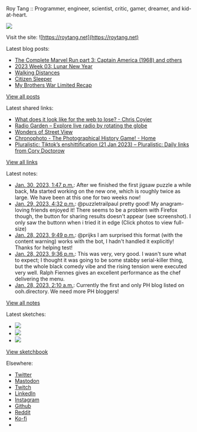 Roy Tang :: Programmer, engineer, scientist, critic, gamer, dreamer, and kid-at-heart.

![](https://roytang.net/static/img/profile.jpg)

Visit the site: ![https://roytang.net](https://roytang.net)

Latest blog posts:

- [The Complete Marvel Run part 3: Captain America (1968) and others](https://roytang.net/2023/01/marvel-run-3-captain-america-etc/)
- [2023 Week 03: Lunar New Year](https://roytang.net/2023/01/2023-week-03/)
- [Walking Distances](https://roytang.net/2023/01/walking-distances/)
- [Citizen Sleeper](https://roytang.net/2023/01/citizen-sleeper/)
- [My Brothers War Limited Recap](https://roytang.net/2023/01/mtgbro-limited-recap/)

[View all posts](https://roytang.net/blog)

Latest shared links:

- [What does it look like for the web to lose? - Chris Coyier](https://roytang.net/2023/01/14c05c4cd7035127449a6bf265775d3a/)
- [Radio Garden – Explore live radio by rotating the globe](https://roytang.net/2023/01/dc14070c1d8432d6622ce6349a1a6d25/)
- [Wonders of Street View](https://roytang.net/2023/01/94892a066cbc7cf4d2ccf90956e8da32/)
- [Chronophoto - The Photographical History Game! - Home](https://roytang.net/2023/01/400d63e94e2b742804d1231a643321b9/)
- [Pluralistic: Tiktok’s enshittification (21 Jan 2023) – Pluralistic: Daily links from Cory Doctorow](https://roytang.net/2023/01/f9fb15ca0d4cd1867ad1371bef05c95e/)

[View all links](https://roytang.net/links)

Latest notes:

- [Jan. 30, 2023, 1:47 p.m.](https://roytang.net/2023/01/3414422438460bb615ddfdd102e37807/): After we finished the first jigsaw puzzle a while back, Ma started working on the new one, which is roughly twice as large. We have been at this one for two weeks now!
- [Jan. 29, 2023, 4:32 p.m.](https://roytang.net/2023/01/109771562925638875/): @puzzletrailpaul pretty good! My anagram-loving friends enjoyed it! There seems to be a problem with Firefox though, the button for sharing results doesn&#x27;t appear (see screenshot). I only saw the buttonn when i tried it in edge (Click photos to view full-size)
- [Jan. 28, 2023, 9:49 p.m.](https://roytang.net/2023/01/109767149280055955/): @prijks I am surprised this format (with the content warning) works with the bot, I hadn&#x27;t handled it explicitly! Thanks for helping test!
- [Jan. 28, 2023, 9:36 p.m.](https://roytang.net/2023/01/the-menu-2022/): This was very, very good. I wasn&#x27;t sure what to expect; I thought it was going to be some stabby serial-killer thing, but the whole black comedy vibe and the rising tension were executed very well. Ralph Fiennes gives an excellent performance as the chef delivering the menu.
- [Jan. 28, 2023, 2:10 a.m.](https://roytang.net/2023/01/0d7159363914f6204f8785c17104090a/): Currently the first and only PH blog listed on ooh.directory. We need more PH bloggers!

[View all notes](https://roytang.net/notes)

Latest sketches:


- ![](https://roytang.net/media/cache/3c/da/3cda657c471879c3cfa81b898b810cd6.jpg)
- ![](https://roytang.net/media/cache/a2/60/a260eacc913ee7c542024b154923702f.jpg)
- ![](https://roytang.net/media/cache/e0/88/e0888b7f7a1e342aba8cced2a0784cc4.jpg)

[View sketchbook](https://roytang.net/albums/sketchbook)


Elsewhere:

- [Twitter](https://twitter.com/roytang)
- [Mastodon](https://indieweb.social/@roytang)
- [Twitch](https://twitch.tv/twitchyroy)
- [LinkedIn](https://www.linkedin.com/in/roytang)
- [Instagram](https://instagram.com/roytang0400)
- [Github](https://github.com/roytang)
- [Reddit](https://reddit.com/u/hungryroy)
- [Ko-fi](https://ko-fi.com/roytang)
- [](mailto:hello@roytang.net)